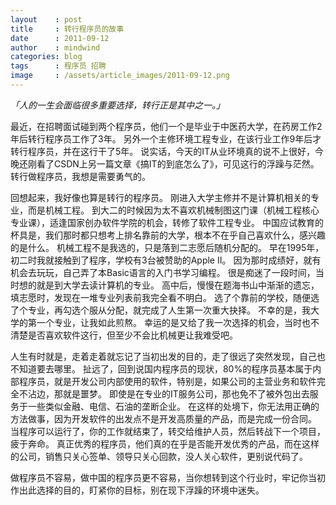 ```yaml
---
layout    : post
title     : 转行程序员的故事
date      : 2011-09-12
author    : mindwind
categories: blog
tags      : 程序员 招聘
image     : /assets/article_images/2011-09-12.png
---
```



_「人的一生会面临很多重要选择，转行正是其中之一。」_


最近，在招聘面试碰到两个程序员，他们一个是毕业于中医药大学，在药房工作2年后转行程序员工作了3年。
另外一个主修环境工程专业，在该行业工作9年后才转行程序员，并在这行干了5年。
说实话，今天的IT从业环境真的说不上很好，今晚还刚看了CSDN上另一篇文章《搞IT的到底怎么了》，可见这行的浮躁与茫然。
转行做程序员，我想是需要勇气的。

回想起来，我好像也算是转行的程序员。 刚进入大学主修并不是计算机相关的专业，而是机械工程。
到大二的时候因为太不喜欢机械制图这门课（机械工程核心专业课），适逢国家创办软件学院的机会，转修了软件工程专业。
中国应试教育的杯具是，我们那时都只想考上排名靠前的大学，根本不在乎自己喜欢什么，感兴趣的是什么。
机械工程不是我选的，只是落到二志愿后随机分配的。
早在1995年，初二时我就接触到了程序，学校有3台被赞助的Apple II。
因为那时成绩好，就有机会去玩玩，自己弄了本Basic语言的入门书学习编程。
很是痴迷了一段时间，当时想的就是到大学去读计算机的专业。
高中后，慢慢在题海书山中渐渐的遗忘，填志愿时，发现在一堆专业列表前我完全看不明白。
选了个靠前的学校，随便选了个专业，再勾选个服从分配，就完成了人生第一次重大抉择。 不幸的是，我大学的第一个专业，让我如此煎熬。
幸运的是又给了我一次选择的机会，当时也不清楚是否喜欢软件这行，但至少不会比机械更让我难受吧。

人生有时就是，走着走着就忘记了当初出发的目的，走了很远了突然发现，自己也不知道要去哪里。
扯远了，回到说国内程序员的现状，80%的程序员基本属于内部程序员，就是开发公司内部使用的软件，特别是，如果公司的主营业务和软件完全不沾边，那就是噩梦。
即使是在专业的IT服务公司，那也免不了被外包出去服务于一些类似金融、电信、石油的垄断企业。
在这样的处境下，你无法用正确的方法做事，因为开发软件的出发点不是开发高质量的产品，而是完成一份合同。
当程序可以运行了，你的工作就结束了，转交给维护人员，然后转战下一个项目，疲于奔命。
真正优秀的程序员，他们真的在乎是否能开发优秀的产品，而在这样的公司，销售只关心签单、领导只关心回款，没人关心软件，更别说代码了。

做程序员不容易，做中国的程序员更不容易，当你想转到这个行业时，牢记你当初作出此选择的目的，盯紧你的目标，别在现下浮躁的环境中迷失。
